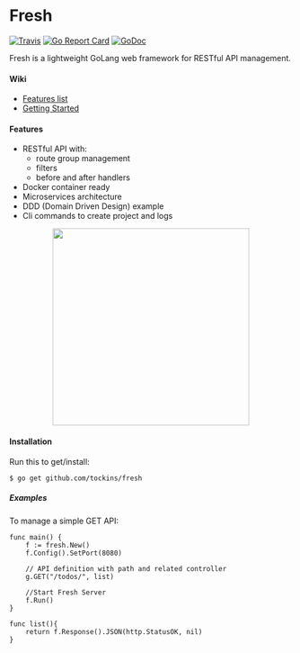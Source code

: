 # Fresh 

[![Travis](https://img.shields.io/travis/tockins/fresh.svg?style=flat-square)](https://travis-ci.org/tockins/fresh)
[![Go Report Card](https://goreportcard.com/badge/github.com/tockins/fresh?style=flat-square)](https://goreportcard.com/report/github.com/tockins/fresh)
[![GoDoc](http://img.shields.io/badge/go-documentation-blue.svg?style=flat-square)](http://godoc.org/github.com/tockins/fresh)

Fresh is a lightweight GoLang web framework for RESTful API management.

#### Wiki

- [Features list](#features)
- [Getting Started](#installation)

#### Features

- RESTful API with:
    - route group management 
  - filters
  - before and after handlers
- Docker container ready
- Microservices architecture
- DDD (Domain Driven Design) example
- Cli commands to create project and logs

<p align="center">
<img src="https://i.imgur.com/mCCF2br.png" width="350px">
</p>


#### Installation

Run this to get/install:
```
$ go get github.com/tockins/fresh
```

##### Examples

To manage a simple GET API:
```
func main() {
	f := fresh.New()
	f.Config().SetPort(8080)

	// API definition with path and related controller
	g.GET("/todos/", list)

	//Start Fresh Server
	f.Run()
}

func list(){
    return f.Response().JSON(http.StatusOK, nil)
}
```
